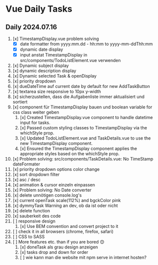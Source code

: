# Vue Daily Tasks
## Daily 2024.07.16
1. [x] TimestampDisplay.vue problem solving
    - [x] date formatter from yyyy.mm.dd - hh:mm to yyyy-mm-ddThh:mm
    - [x] dynamic date display
    - [x] input anstat TimestampDisplay in src/components/TodoListElement.vue verwenden
2. [x] Dynamic subject display
3. [x] dynamic description display
4. [x] Dynamic selected Task & openDisplay
5. [x] priority dropdown
6. [x] dueDateTime auf current date by default for new AddTaskButton
7. [x] textarea size responsive to 10px y-width 
8. [x] sicherzustellen, dass die Aufgabenliste immer aktualisiert und sortiert 
9. [x] component für TimestampDisplay bauen und boolean variable for css class weiter geben 
   1.  [x] Created TimestampDisplay.vue component to handle datetime input for tasks.
   2.  [x] Passed custom styling classes to TimestampDisplay via the whichStyle prop.
   3.  [x] Updated TodoListElement.vue and TaskDetails.vue to use the new TimestampDisplay component.
   4.  [x] Ensured the TimestampDisplay component applies the appropriate styles based on the whichStyle prop.
10. [x] Problem solving: src/components/TaskDetails.vue: No TimeStamp dateFormater
11. [x] priority dropdown options color change
12. [x] sort dropdown filter
   1. [x] asc / desc
   2. [x] animation & cursor einzeln einpassen
   3. [x] Problem solving: No Date converter
   4. [x] delete unnötigen console.log's
13. [x] current openTask scale(112%) and bgckColor pink
14. [x] dymmyTask Warning an dev, ob da ist oder nicht
15. [x] delete function
16. [x] sauberkeit des code
17. [ ] responsive design
    1.  [x] Use BEM convention and convert project to it 
18. [ ] check it in all browsers (chrome, firefox, safari)
19. [ ] CSS to SASS
20. [ ] More features etc. than if you are bored 😊
    1.  [x] doneTask als grau design anzeigen
    2.  [x] tasks drop and down for order
    3.  [ ] wie kann man die website mit npm serve in internet hosten?










